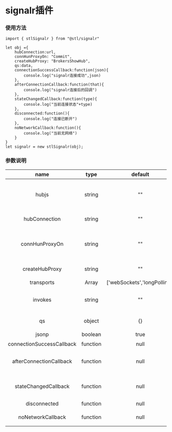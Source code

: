 # signalr插件

### 使用方法
```
import { stlSignalr } from "@stl/signalr"

let obj ={ 
    hubConnection:url,
    connHunProxyOn: "Commit",
    createHubProxy: "BrokersShowHub",
    qs:data,
    connectionSuccessCallback:function(json){
        console.log("signalr连接成功",json)
    },
    afterConnectionCallback:function(that){
        console.log("signalr连接后的回调")
    },
    stateChangedCallback:function(type){
        console.log("当前连接状态"+type)
    },
    disconnected:function(){
        console.log("连接已断开")
    },
    noNetworkCallback:function(){
        console.log("当前无网络")
    }
}
let signalr = new stlSignalr(obj);
```

### 参数说明
|  name         |  type     |  default    |  description                                                                                   |
| :----------:  | :-------: |  :--------: |  :------------------------------------------------------------------------------------------:  |
|  hubjs        |  string   |     ""      |  hub的静态js  用于动态加载静态js 如果不传则默认加载的静态js地址为 hubConnection+"/signalr/hubs"  |
|  hubConnection|  string   |    ""    |  signalr的服务器地址  (与后端开发人员对接)**(必填)**   |
|  connHunProxyOn |  string   |     ""  |  需要订阅的参数   订阅多个参数以“,”隔开，返回值是\[订阅的名称,json数据\]\(与后端开发人员对接\)**(必填)**    |
|  createHubProxy |  string  |    ""     |  新建Hub代理实例自定的Hub类(与后端开发人员对接)**(必填)**      |
|  transports  |  Array  | ['webSockets','longPolling']  |  连接方式                                                               |
|  invokes      |  string   |     ""      |  需要调用的服务端方法名，首字母遵循驼峰命名法(与后端开发人员对接)   |
|  qs      |  object   |     {}   |  后台需要的参数 以对象的形式展现{userkey:_userkey}  |
|  jsonp  |  boolean  |     true    |   是否允许跨域  默认为true  |
|  connectionSuccessCallback  |  function  |  null    |  signalr连接成功后的回调 |
|  afterConnectionCallback  |  function  | null    | signalr连接后的回调 (执行订阅this.connHunProxy.invoke(方法名，参数))  |
|  stateChangedCallback  |  function  | null    | 连接状态发生改变时的回调 change:0正在连接 1已连接 2重新连接 4断开连接  |
|  disconnected  |  function  | null    | 连接断开时触发的回调 |
|  noNetworkCallback  |  function  | null    | 无网络时的回调  默认3秒后再次获取网络状态 |